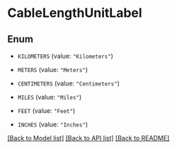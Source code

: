 # CableLengthUnitLabel

## Enum


* `KILOMETERS` (value: `"Kilometers"`)

* `METERS` (value: `"Meters"`)

* `CENTIMETERS` (value: `"Centimeters"`)

* `MILES` (value: `"Miles"`)

* `FEET` (value: `"Feet"`)

* `INCHES` (value: `"Inches"`)


[[Back to Model list]](../README.md#documentation-for-models) [[Back to API list]](../README.md#documentation-for-api-endpoints) [[Back to README]](../README.md)


